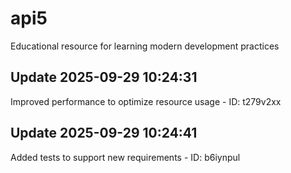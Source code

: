 # api5
Educational resource for learning modern development practices

## Update 2025-09-29 10:24:31
Improved performance to optimize resource usage - ID: t279v2xx


## Update 2025-09-29 10:24:41
Added tests to support new requirements - ID: b6iynpul

